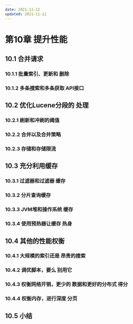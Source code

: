 ```yaml
---
date: 2021-11-12
updated: 2021-11-12
---
```


# 第10章 提升性能

## 10.1 合并请求

### 10.1.1 批量索引、更新和 删除

### 10.1.2 多条搜索和多条获取 API接口

## 10.2 优化Lucene分段的 处理

### 10.2.1 刷新和冲刷的阈值

### 10.2.2 合并以及合并策略

### 10.2.3 存储和存储限流

## 10.3 充分利用缓存

### 10.3.1 过滤器和过滤器 缓存

### 10.3.2 分片查询缓存

### 10.3.3 JVM堆和操作系统 缓存

### 10.3.4 使用预热器让缓存 热身

## 10.4 其他的性能权衡

### 10.4.1 大规模的索引还是 昂贵的搜索

### 10.4.2 调优脚本，要么 别用它

### 10.4.3 权衡网络开销，更少的 数据和更好的分布式 得分

### 10.4.4 权衡内存，进行深度 分页

## 10.5 小结
